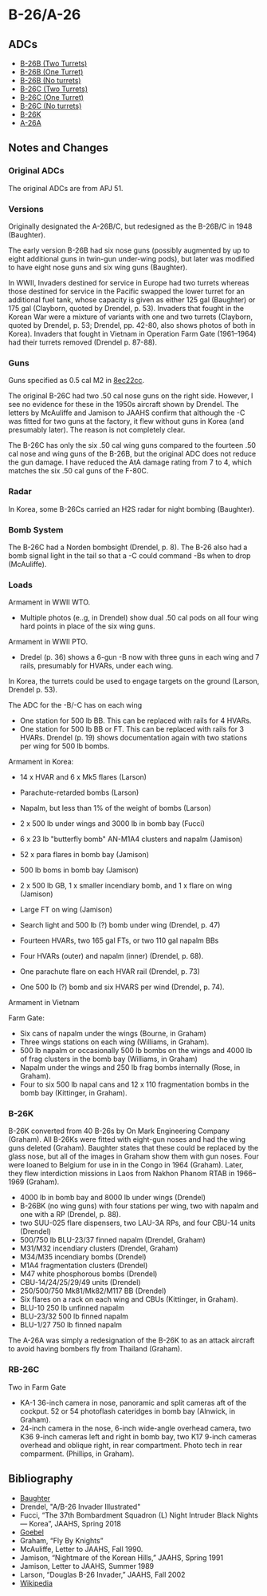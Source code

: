 # B-26/A-26

## ADCs

- [B-26B (Two Turrets)](B-26B%20(Two%20Turrets).json)
- [B-26B (One Turret)](B-26B%20(One%20Turret).json)
- [B-26B (No turrets)](B-26B%20(No%20Turrets).json)
- [B-26C (Two Turrets)](B-26C%20(Two%20Turrets).json)
- [B-26C (One Turret)](B-26C%20(One%20Turret).json)
- [B-26C (No turrets)](B-26C%20(No%20Turrets).json)
- [B-26K](B-26K.json)
- [A-26A](A-26A.json)

## Notes and Changes

### Original ADCs

The original ADCs are from APJ 51.

### Versions

Originally designated the A-26B/C, but redesigned as the B-26B/C in 1948 (Baughter).

The early version B-26B had six nose guns (possibly augmented by up to eight additional guns in twin-gun under-wing pods), but later was modified to have eight nose guns and six wing guns (Baughter).

In WWII, Invaders destined for service in Europe had two turrets whereas those destined for service in the Pacific swapped the lower turret for an additional fuel tank, whose capacity is given as either 125 gal (Baughter) or 175 gal (Clayborn, quoted by Drendel, p. 53). Invaders that fought in the Korean War were a mixture of variants with one and two turrets (Clayborn, quoted by Drendel, p. 53; Drendel, pp. 42-80, also shows photos of both in Korea). Invaders that fought in Vietnam in Operation Farm Gate (1961–1964) had their turrets removed (Drendel p. 87-88).

### Guns

Guns specified as 0.5 cal M2 in [8ec22cc](https://github.com/alanwatsonforster/apxo/commit/8ec22cc2e1af97e637dac1ec30304cb45490b675).

The original B-26C had two .50 cal nose guns on the right side. However, I see no evidence for these in the 1950s aircraft shown by Drendel. The letters by McAuliffe and Jamison to JAAHS confirm that although the -C was fitted for two guns at the factory, it flew without guns in Korea (and presumably later). The reason is not completely clear.

The B-26C has only the six .50 cal wing guns compared to the fourteen .50 cal nose and wing guns of the B-26B, but the original ADC does not reduce the gun damage. I have reduced the AtA damage rating from 7 to 4, which matches the six .50 cal guns of the F-80C.

### Radar

In Korea, some B-26Cs carried an H2S radar for night bombing (Baughter).

### Bomb System

The B-26C had a Norden bombsight (Drendel, p. 8). The B-26 also had a bomb signal light in the tail so that a -C could command -Bs when to drop (McAuliffe).

### Loads

Armament in WWII WTO.
- Multiple photos (e..g, in Drendel) show dual .50 cal pods on all four wing hard points in place of the six wing guns.

Armament in WWII PTO.
- Dredel (p. 36) shows a 6-gun -B now with three guns in each wing and 7 rails, presumably for HVARs, under each wing.

In Korea, the turrets could be used to engage targets on the ground (Larson, Drendel p. 53).

The ADC for the -B/-C has on each wing
- One station for 500 lb BB. This can be replaced with rails for 4 HVARs.
- One station for 500 lb BB or FT. This can be replaced with rails for 3 HVARs. 
Drendel (p. 19) shows documentation again with two stations per wing for 500 lb bombs.

Armament in Korea:
- 14 x HVAR and 6 x Mk5 flares (Larson)
- Parachute-retarded bombs (Larson)
- Napalm, but less than 1% of the weight of bombs (Larson)
- 2 x 500 lb under wings and 3000 lb in bomb bay (Fucci)
- 6 x 23 lb "butterfly bomb" AN-M1A4 clusters and napalm (Jamison) 
- 52 x para flares in bomb bay (Jamison)
- 500 lb boms in bomb bay (Jamison)
- 2 x 500 lb GB, 1 x smaller incendiary bomb, and 1 x flare on wing (Jamison)
- Large FT on wing (Jamison)
- Search light and 500 lb (?) bomb under wing (Drendel, p. 47)
- Fourteen HVARs, two 165 gal FTs, or two 110 gal napalm BBs
- Four HVARs (outer) and napalm (inner) (Drendel, p. 68).
- One parachute flare on each HVAR rail (Drendel, p. 73)

- One 500 lb (?) bomb and six HVARS per wind (Drendel, p. 74).

Armament in Vietnam

Farm Gate:

- Six cans of napalm under the wings (Bourne, in Graham)
- Three wings stations on each wing (Williams, in Graham).
- 500 lb napalm or occasionally 500 lb bombs on the wings and 4000 lb of frag clusters in the bomb bay (Williams, in Graham)
- Napalm under the wings and 250 lb frag bombs internally (Rose, in Graham).
- Four to six 500 lb napal cans and 12 x 110 fragmentation bombs in the bomb bay (Kittinger, in Graham).

### B-26K

B-26K converted from 40 B-26s by On Mark Engineering Company (Graham). All B-26Ks were fitted with eight-gun noses and had the wing guns deleted (Graham). Baughter states that these could be replaced by the glass nose, but  all of the images in Graham show them with gun noses. Four were loaned to Belgium for use in in the Congo in 1964 (Graham). Later, they flew interdiction missions in Laos from Nakhon Phanom RTAB in 1966–1969 (Graham). 

- 4000 lb in bomb bay and 8000 lb under wings (Drendel)
- B-26BK (no wing guns) with four stations per wing, two with napalm and one with a RP (Drendel, p. 88).
- two SUU-025 flare dispensers, two LAU-3A RPs, and four CBU-14 units (Drendel)
- 500/750 lb BLU-23/37 finned napalm (Drendel, Graham)
- M31/M32 incendiary clusters (Drendel, Graham)
- M34/M35 incendiary bombs (Drendel)
- M1A4 fragmentation clusters (Drendel)
- M47 white phosphorous bombs (Drendel)
- CBU-14/24/25/29/49 units (Drendel)
- 250/500/750 Mk81/Mk82/M117 BB (Drendel)
- Six flares on a rack on each wing and CBUs (Kittinger, in Graham).
- BLU-10 250 lb unfinned napalm
- BLU-23/32 500 lb finned napalm
- BLU-1/27 750 lb finned napalm

The A-26A was simply a redesignation of the B-26K to as an attack aircraft to avoid having bombers fly from Thailand (Graham).

### RB-26C

Two in Farm Gate
- KA-1 36-inch camera in nose, panoramic and split cameras aft of the cockput. 52 or 54 photoflash cateridges in bomb bay (Alnwick, in Graham).
- 24-inch camera in the nose, 6-inch wide-angle overhead camera, two K36 9-inch cameras left and right in bomb bay, two K17 9-inch cameras overhead and oblique right, in rear compartment. Photo tech in rear comparment. (Phillips, in Graham).

## Bibliography

- [Baughter](http://www.joebaugher.com/usattack/a26.html)
- Drendel, "A/B-26 Invader Illustrated"
- Fucci, “The 37th Bombardment Squadron (L) Night Intruder Black Nights — Korea”, JAAHS, Spring 2018
- [Goebel](https://www.airvectors.net/ava26.html)
- Graham, “Fly By Knights”
- McAuliffe, Letter to JAAHS, Fall 1990.
- Jamison, “Nightmare of the Korean Hills,” JAAHS, Spring 1991
- Jamison, Letter to JAAHS, Summer 1989
- Larson, “Douglas B-26 Invader,” JAAHS, Fall 2002
- [Wikipedia](https://en.wikipedia.org/wiki/Douglas_A-26_Invader)
